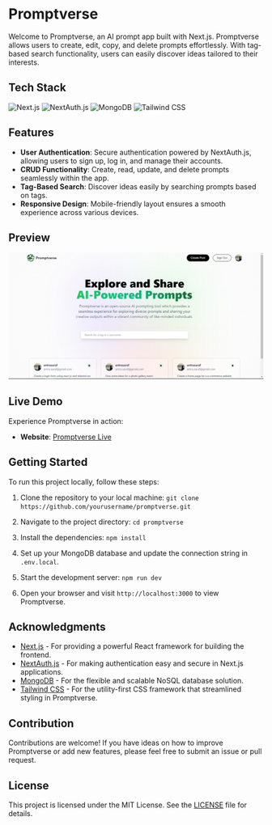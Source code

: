 
# Promptverse

Welcome to Promptverse, an AI prompt app built with Next.js. Promptverse allows users to create, edit, copy, and delete prompts effortlessly. With tag-based search functionality, users can easily discover ideas tailored to their interests.

## Tech Stack

![Next.js](https://img.shields.io/badge/Next.js-%23000000.svg?style=for-the-badge&logo=next.js&logoColor=white)
![NextAuth.js](https://img.shields.io/badge/NextAuth.js-%23FFFFFF.svg?style=for-the-badge)
![MongoDB](https://img.shields.io/badge/MongoDB-%234ea94b.svg?style=for-the-badge&logo=mongodb)
![Tailwind CSS](https://img.shields.io/badge/Tailwind_CSS-%2338B2AC.svg?style=for-the-badge&logo=tailwind-css)

## Features

- **User Authentication**: Secure authentication powered by NextAuth.js, allowing users to sign up, log in, and manage their accounts.
- **CRUD Functionality**: Create, read, update, and delete prompts seamlessly within the app.
- **Tag-Based Search**: Discover ideas easily by searching prompts based on tags.
- **Responsive Design**: Mobile-friendly layout ensures a smooth experience across various devices.

## Preview

![Promptverse Preview](/public/assets/promptverse.png)


## Live Demo

Experience Promptverse in action:

- **Website**: [Promptverse Live](https://promptverse-seven.vercel.app)

## Getting Started

To run this project locally, follow these steps:

1. Clone the repository to your local machine:
`git clone https://github.com/yourusername/promptverse.git`


2. Navigate to the project directory:
`cd promptverse`


3. Install the dependencies:
`npm install`


4. Set up your MongoDB database and update the connection string in `.env.local`.

5. Start the development server:
`npm run dev`


6. Open your browser and visit `http://localhost:3000` to view Promptverse.

## Acknowledgments

- [Next.js](https://nextjs.org/) - For providing a powerful React framework for building the frontend.
- [NextAuth.js](https://next-auth.js.org/) - For making authentication easy and secure in Next.js applications.
- [MongoDB](https://www.mongodb.com/) - For the flexible and scalable NoSQL database solution.
- [Tailwind CSS](https://tailwindcss.com/) - For the utility-first CSS framework that streamlined styling in Promptverse.

## Contribution

Contributions are welcome! If you have ideas on how to improve Promptverse or add new features, please feel free to submit an issue or pull request.

## License

This project is licensed under the MIT License. See the [LICENSE](LICENSE) file for details.




